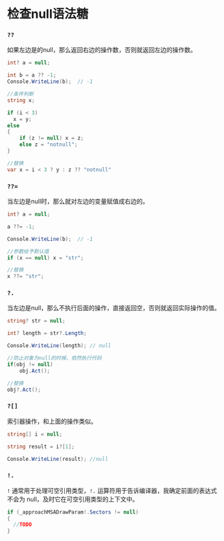 # 检查null语法糖

### `??`

如果左边是的null，那么返回右边的操作数，否则就返回左边的操作数。

```C#
int? a = null;

int b = a ?? -1;
Console.WriteLine(b);  // -1
```

```C#
//条件判断
string x;

if (i < 3)
  x = y;
else 
{  
    if (z != null) x = z; 
    else z = "notnull";
}

//替换
var x = i < 3 ? y : z ?? "notnull"
```



### `??=`

当左边是null时，那么就对左边的变量赋值成右边的。

```C#
int? a = null;

a ??= -1;

Console.WriteLine(b);  // -1
```

```C#
//参数给予默认值
if (x == null) x = "str";

//替换
x ??= "str";
```



### `?.`

当左边是null，那么不执行后面的操作，直接返回空，否则就返回实际操作的值。

```C#
string? str = null;

int? length = str?.Length;

Console.WriteLine(length); // null
```

```C#
//防止对象为null的时候，依然执行代码
if(obj != null) 
    obj.Act();

//替换
obj?.Act();
```



### `?[]`

索引器操作，和上面的操作类似。

```C#
string[] i = null;

string result = i?[1];

Console.WriteLine(result); //null
```



### `!.`

`!` 通常用于处理可空引用类型，`!.` 运算符用于告诉编译器，我确定前面的表达式不会为 null，及时它在可空引用类型的上下文中。

```C#
if (_approachMSADrawParam!.Sectors != null)
{
  //TODO 
}
```



















